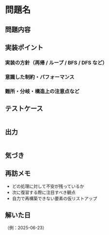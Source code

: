 <!-- 最終更新日：2025-07-08 -->
# 問題名

## 問題内容

## 実装ポイント
### 実装の方針（再帰 / ループ / BFS / DFS など）
### 意識した制約・パフォーマンス
### 難所・分岐・構造上の注意点など

## テストケース
```python

```

## 出力
```python

```
## 気づき

## 再訪メモ
- どの処理に対して不安が残っているか
- 次に復習する際に注目すべき観点
- 自力で再構築できない要素の仮リストアップ

## 解いた日
（例：2025-06-23）
